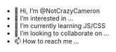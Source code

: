 - 👋 Hi, I’m @NotCrazyCameron
- 👀 I’m interested in ...
- 🌱 I’m currently learning JS/CSS
- 💞️ I’m looking to collaborate on ...
- 📫 How to reach me ...

<!---
NotCrazyCameron/NotCrazyCameron is a ✨ special ✨ repository because its `README.md` (this file) appears on your GitHub profile.
You can click the Preview link to take a look at your changes.
--->
